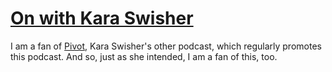 # [On with Kara Swisher](https://podcastindex.org/podcast/5665900)

I am a fan of [Pivot], Kara Swisher's other podcast, which regularly promotes this podcast. And so, just as she intended, I am a fan of this, too.

[Pivot]: pivot.md
